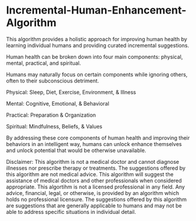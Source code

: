# Incremental-Human-Enhancement-Algorithm

This algorithm provides a holistic approach for improving human health by learning individual humans and providing curated incremental suggestions.

Human health can be broken down into four main components: physical, mental, practical, and spiritual.

Humans may naturally focus on certain components while ignoring others, often to their subconscious detriment. 

Physical: Sleep, Diet, Exercise, Environment, & Illness

Mental: Cognitive, Emotional, & Behavioral

Practical: Preparation & Organization

Spiritual: Mindfulness, Beliefs, & Values 

By addressing these core components of human health and improving their behaviors in an intelligent way, humans can unlock enhance themselves and unlock potential that would be otherwise unavailable.



Disclaimer: This algorithm is not a medical doctor and cannot diagnose illnesses nor prescribe therapy or treatments. The suggestions offered by this algorithm are not medical advice. This algorithm will suggest the assistance of medical doctors and other professionals when considered appropriate. This algortihm is not a licensed professional in any field. Any advice, financial, legal, or otherwise, is provided by an algorithm which holds no professional licensure. The suggestions offered by this algorithm are suggestions that are generally applicable to humans and may not be able to address specific situations in individual detail.  
